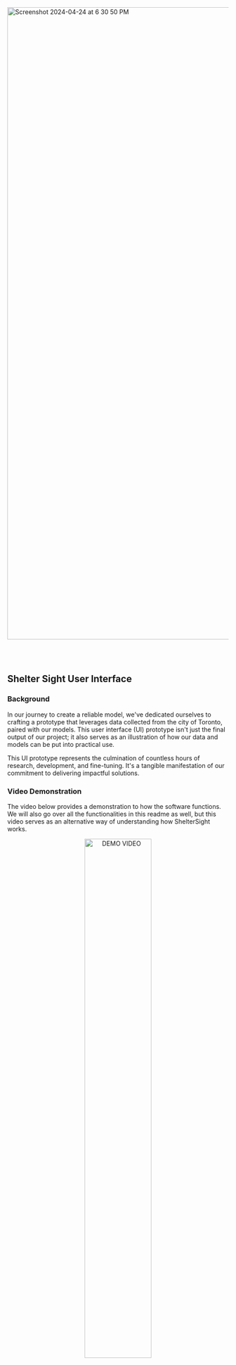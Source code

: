 <img width="1437" alt="Screenshot 2024-04-24 at 6 30 50 PM" src="https://github.com/Tomasdfgh/RBCs_Borealis_AIs_Shelter_Occupancy_Forecast/assets/105636722/2f893bee-4825-437b-9fda-5dacf9281ac7">

<br></br>

## Shelter Sight User Interface
### Background
In our journey to create a reliable model, we've dedicated ourselves to crafting a prototype that leverages data collected from the city of Toronto, paired with our models. This user interface (UI) prototype isn't just the final output of our project; it also serves as an illustration of how our data and models can be put into practical use.

This UI prototype represents the culmination of countless hours of research, development, and fine-tuning. It's a tangible manifestation of our commitment to delivering impactful solutions.

### Video Demonstration
The video below provides a demonstration to how the software functions. We will also go over all the functionalities in this readme as well, but this video serves as an alternative way of understanding how ShelterSight works. 

<div align="center">
    <a href="https://www.youtube.com/watch?v=-DDK9pMYjrk">
    <img src="https://img.youtube.com/vi/-DDK9pMYjrk/0.jpg" alt="DEMO VIDEO" style="width:55%;">
    <p>Shelter Sight Demo</p>
  </a>
</div>

### Shelter Selection

In order to view any information about any shelters, you will have to select the program ID of the shelters in the dropdown of Shelter Selection. Once your shelter have been selected, click on the add button. The Selected Shelters count will increment by 1 when the shelter has been added.

### Shelter Information

This section will display the information of the shelters that you have selected. Click on the Program ID's dropdown, and the options available are the Program IDs of all the shelters that you have selected. Once you clicked on any of the Program IDs, its information will show up in the rest of the sections. Information that is viewable in this section incldues the Organization name, Shelter Group, Location Name, Location Address, Postal Code, and Capacity Type. This section is important as the chosen shelter will be the shelter displayed in the "Output" section and the second graph type as well (more information on that in the "Change and View Graph" section.

### Remove and Reset Functionalities

To remove a shelter that you have chosen in the Shelter Selection section, you can select that shelter in the Shelter Information's dropdown and click the remove button. That will remove the singular shelter that you have selected and decrease the selected shelters count by 1. You also have the option to reset everything by clicking on the reset button. This will clear all selected shelters and the graph and the Forecast Period dates.

### Forecast Period

Forecast Period is a functionality for the user to choose a specific window of time to look at in the graph. When you have chosen your shelters without a forecast period, you can view every bit of data that is available (which includes all the actual data that has come to pass of every shelters and also their predicted data for the next 60 days as well). When you click on Open Calender for the Forecast Period, a popup will appear with two calendars: one for the start of the window, and one for the end. Once the two dates have been selected, you can click on forecast again, and the graph will shrink to the window that you have selected.

### Change and View Graph, and Download Data

This section covers three different functionalities that are related to the graph and data: Change Graph Type, View Graph, and download data. These three functionalties can be activated by clicking on three different buttons with their corresponding name and symbol.

#### Change Graph Type

You can select multiple shelters to view on the graph; therefore, the graph can become populated with too many different shelters. As a result, you have the option to target specific shelters through the Change Graph Type functionalities. You may target specific shelters by clicking on the shelter's Program ID in the Shelter Information dropdown. To target a different shelter, choose their respective Program ID in the same dropdown, then click on Forecast again.

#### View Graph

Clicking on the view graph button, the graph that is currently present in the UI will popout. From the popup graph, you can adjust the size of the graph to view it at different dimensions, and you can also download the graph to your local drive.

#### Download Data

Download data will download the actual and predicted data of everysingle chosen shelter into your local drive as a .csv file. 

### Output

The Output is the section for you to indentify the actual numerical value of the occupancy rate of the chosen shelter. To target a shelter to identify the output, choose its corresponding Program ID in the Shelter Information's dropdown. Once a shelter and date has been selected, the actual numerical data and data type will appear. Data type is an indicator of whether the numerical value that is being displayed is the actual data from that shelter (as in data that has already passed) or predicted data for that shelter from the model.

### Select Model

We have implemented different types of LSTM models. You may explore them in the LSTM folder of this repository. You may also choose to see the inferred data from different LSTM implementations. Models included are the Univariate LSTM ([1] jupyter notebook script in the LSTM section), City-wide Multivariate LSTM ([2] jupyter notebook script), and Correlation Grouping LSTM ([3] jupyter notebook script). Every functionalities mentioned above will work the same way, the difference is that the data wil be passed into a different model.
